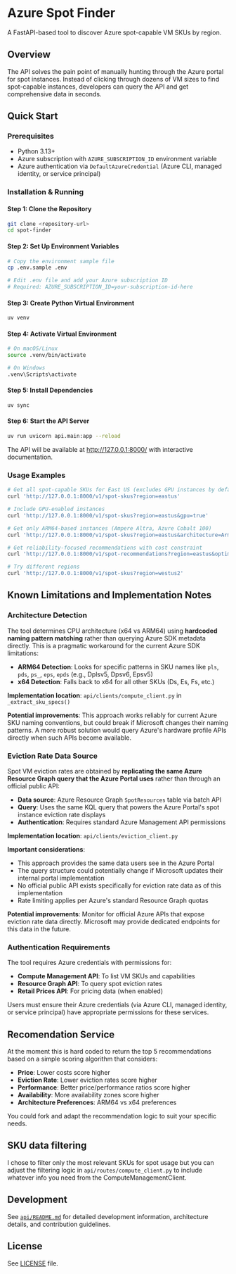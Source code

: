 # Azure Spot Finder

A FastAPI-based tool to discover Azure spot-capable VM SKUs by region.

## Overview

The API solves the pain point of manually hunting through the Azure portal for spot instances. Instead of clicking through dozens of VM sizes to find spot-capable instances, developers can query the API and get comprehensive data in seconds.

## Quick Start

### Prerequisites

- Python 3.13+
- Azure subscription with `AZURE_SUBSCRIPTION_ID` environment variable
- Azure authentication via `DefaultAzureCredential` (Azure CLI, managed identity, or service principal)

### Installation & Running

#### Step 1: Clone the Repository

```bash
git clone <repository-url>
cd spot-finder
```

#### Step 2: Set Up Environment Variables

```bash
# Copy the environment sample file
cp .env.sample .env

# Edit .env file and add your Azure subscription ID
# Required: AZURE_SUBSCRIPTION_ID=your-subscription-id-here
```

#### Step 3: Create Python Virtual Environment

```bash
uv venv
```

#### Step 4: Activate Virtual Environment

```bash
# On macOS/Linux
source .venv/bin/activate

# On Windows
.venv\Scripts\activate
```

#### Step 5: Install Dependencies

```bash
uv sync
```

#### Step 6: Start the API Server

```bash
uv run uvicorn api.main:app --reload
```

The API will be available at <http://127.0.0.1:8000/> with interactive documentation.

### Usage Examples

```bash
# Get all spot-capable SKUs for East US (excludes GPU instances by default)
curl 'http://127.0.0.1:8000/v1/spot-skus?region=eastus'

# Include GPU-enabled instances
curl 'http://127.0.0.1:8000/v1/spot-skus?region=eastus&gpu=true'

# Get only ARM64-based instances (Ampere Altra, Azure Cobalt 100)
curl 'http://127.0.0.1:8000/v1/spot-skus?region=eastus&architecture=Arm64'

# Get reliability-focused recommendations with cost constraint
curl 'http://127.0.0.1:8000/v1/spot-recommendations?region=eastus&optimize_for=reliability&max_hourly_cost=0.05'

# Try different regions
curl 'http://127.0.0.1:8000/v1/spot-skus?region=westus2'
```

## Known Limitations and Implementation Notes

### Architecture Detection

The tool determines CPU architecture (x64 vs ARM64) using **hardcoded naming pattern matching** rather than querying Azure SDK metadata directly. This is a pragmatic workaround for the current Azure SDK limitations:

- **ARM64 Detection**: Looks for specific patterns in SKU names like `pls`, `pds`, `ps_`, `eps`, `epds` (e.g., Dplsv5, Dpsv6, Epsv5)
- **x64 Detection**: Falls back to x64 for all other SKUs (Ds, Es, Fs, etc.)

**Implementation location**: `api/clients/compute_client.py` in `_extract_sku_specs()`

**Potential improvements**: This approach works reliably for current Azure SKU naming conventions, but could break if Microsoft changes their naming patterns. A more robust solution would query Azure's hardware profile APIs directly when such APIs become available.

### Eviction Rate Data Source

Spot VM eviction rates are obtained by **replicating the same Azure Resource Graph query that the Azure Portal uses** rather than through an official public API:

- **Data source**: Azure Resource Graph `SpotResources` table via batch API
- **Query**: Uses the same KQL query that powers the Azure Portal's spot instance eviction rate displays
- **Authentication**: Requires standard Azure Management API permissions

**Implementation location**: `api/clients/eviction_client.py`

**Important considerations**:

- This approach provides the same data users see in the Azure Portal
- The query structure could potentially change if Microsoft updates their internal portal implementation
- No official public API exists specifically for eviction rate data as of this implementation
- Rate limiting applies per Azure's standard Resource Graph quotas

**Potential improvements**: Monitor for official Azure APIs that expose eviction rate data directly. Microsoft may provide dedicated endpoints for this data in the future.

### Authentication Requirements

The tool requires Azure credentials with permissions for:

- **Compute Management API**: To list VM SKUs and capabilities
- **Resource Graph API**: To query spot eviction rates
- **Retail Prices API**: For pricing data (when enabled)

Users must ensure their Azure credentials (via Azure CLI, managed identity, or service principal) have appropriate permissions for these services.

## Recomendation Service

At the moment this is hard coded to return the top 5 recommendations based on a simple scoring algorithm that considers:

- **Price**: Lower costs score higher
- **Eviction Rate**: Lower eviction rates score higher
- **Performance**: Better price/performance ratios score higher
- **Availability**: More availability zones score higher
- **Architecture Preferences**: ARM64 vs x64 preferences

You could fork and adapt the recommendation logic to suit your specific needs.

## SKU data filtering

I chose to filter only the most relevant SKUs for spot usage but you can adjust the filtering logic in `api/routes/compute_client.py` to include whatever info you need from the ComputeManagementClient.

## Development

See [`api/README.md`](api/README.md) for detailed development information, architecture details, and contribution guidelines.

## License

See [LICENSE](LICENSE) file.
